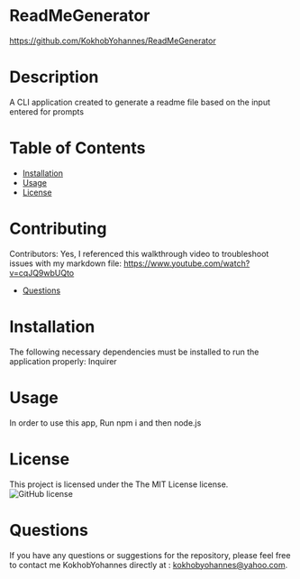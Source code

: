 # ReadMeGenerator

https://github.com/KokhobYohannes/ReadMeGenerator

# Description

A CLI application created to generate a readme file based on the input entered for prompts

# Table of Contents

- [Installation](#installation)
- [Usage](#usage)
- [License](#license)

# Contributing

​Contributors: Yes, I referenced this walkthrough video to troubleshoot issues with my markdown file: https://www.youtube.com/watch?v=cqJQ9wbUQto

- [Questions](#questions)

# Installation

The following necessary dependencies must be installed to run the application properly: Inquirer

# Usage

In order to use this app, Run npm i and then node.js

# License

This project is licensed under the The MIT License license.
![GitHub license](https://img.shields.io/badge/license-MIT-blue.svg)

# Questions

If you have any questions or suggestions for the repository, please feel free to contact me KokhobYohannes directly at : kokhobyohannes@yahoo.com.

